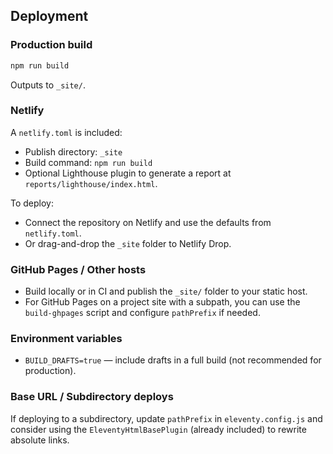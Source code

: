 ## Deployment

### Production build
```bash
npm run build
```
Outputs to `_site/`.

### Netlify
A `netlify.toml` is included:
- Publish directory: `_site`
- Build command: `npm run build`
- Optional Lighthouse plugin to generate a report at `reports/lighthouse/index.html`.

To deploy:
- Connect the repository on Netlify and use the defaults from `netlify.toml`.
- Or drag-and-drop the `_site` folder to Netlify Drop.

### GitHub Pages / Other hosts
- Build locally or in CI and publish the `_site/` folder to your static host.
- For GitHub Pages on a project site with a subpath, you can use the `build-ghpages` script and configure `pathPrefix` if needed.

### Environment variables
- `BUILD_DRAFTS=true` — include drafts in a full build (not recommended for production).

### Base URL / Subdirectory deploys
If deploying to a subdirectory, update `pathPrefix` in `eleventy.config.js` and consider using the `EleventyHtmlBasePlugin` (already included) to rewrite absolute links.
